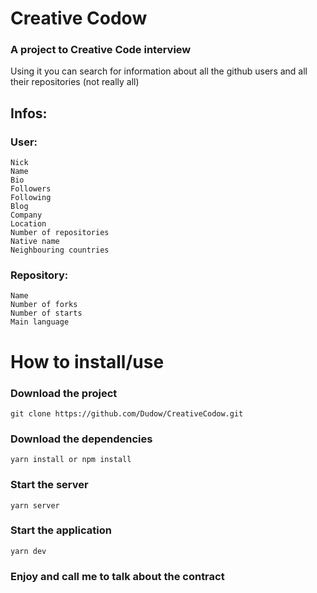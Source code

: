 # Creative Codow

### A project to Creative Code interview

Using it you can search for information about all the github users and all their repositories (not really all)

## Infos:

### User:

    Nick
    Name
    Bio
    Followers
    Following
    Blog
    Company
    Location
    Number of repositories
    Native name
    Neighbouring countries

### Repository:

    Name
    Number of forks
    Number of starts
    Main language

# How to install/use

### Download the project

    git clone https://github.com/Dudow/CreativeCodow.git

### Download the dependencies

    yarn install or npm install

### Start the server

    yarn server

### Start the application

    yarn dev

### Enjoy and call me to talk about the contract
